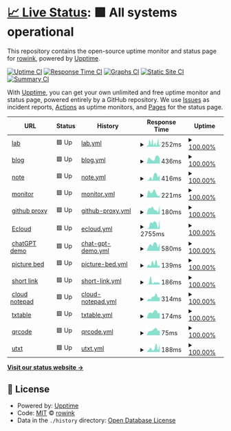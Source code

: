 # [📈 Live Status](https://rowink.github.io/upptime): <!--live status--> **🟩 All systems operational**

This repository contains the open-source uptime monitor and status page for [rowink](exi.ink), powered by [Upptime](https://github.com/upptime/upptime).

[![Uptime CI](https://github.com/rowink/upptime/workflows/Uptime%20CI/badge.svg)](https://github.com/rowink/upptime/actions?query=workflow%3A%22Uptime+CI%22)
[![Response Time CI](https://github.com/rowink/upptime/workflows/Response%20Time%20CI/badge.svg)](https://github.com/rowink/upptime/actions?query=workflow%3A%22Response+Time+CI%22)
[![Graphs CI](https://github.com/rowink/upptime/workflows/Graphs%20CI/badge.svg)](https://github.com/rowink/upptime/actions?query=workflow%3A%22Graphs+CI%22)
[![Static Site CI](https://github.com/rowink/upptime/workflows/Static%20Site%20CI/badge.svg)](https://github.com/rowink/upptime/actions?query=workflow%3A%22Static+Site+CI%22)
[![Summary CI](https://github.com/rowink/upptime/workflows/Summary%20CI/badge.svg)](https://github.com/rowink/upptime/actions?query=workflow%3A%22Summary+CI%22)

With [Upptime](https://upptime.js.org), you can get your own unlimited and free uptime monitor and status page, powered entirely by a GitHub repository. We use [Issues](https://github.com/rowink/upptime/issues) as incident reports, [Actions](https://github.com/rowink/upptime/actions) as uptime monitors, and [Pages](https://rowink.github.io/upptime) for the status page.

<!--start: status pages-->
<!-- This summary is generated by Upptime (https://github.com/upptime/upptime) -->
<!-- Do not edit this manually, your changes will be overwritten -->
<!-- prettier-ignore -->
| URL | Status | History | Response Time | Uptime |
| --- | ------ | ------- | ------------- | ------ |
| <img alt="" src="https://icons.duckduckgo.com/ip3/exi.software.ico" height="13"> [lab](https://exi.software/) | 🟩 Up | [lab.yml](https://github.com/rowink/upptime/commits/HEAD/history/lab.yml) | <details><summary><img alt="Response time graph" src="./graphs/lab/response-time-week.png" height="20"> 252ms</summary><br><a href="https://status.exi.software/history/lab"><img alt="Response time 288" src="https://img.shields.io/endpoint?url=https%3A%2F%2Fraw.githubusercontent.com%2Frowink%2Fupptime%2FHEAD%2Fapi%2Flab%2Fresponse-time.json"></a><br><a href="https://status.exi.software/history/lab"><img alt="24-hour response time 287" src="https://img.shields.io/endpoint?url=https%3A%2F%2Fraw.githubusercontent.com%2Frowink%2Fupptime%2FHEAD%2Fapi%2Flab%2Fresponse-time-day.json"></a><br><a href="https://status.exi.software/history/lab"><img alt="7-day response time 252" src="https://img.shields.io/endpoint?url=https%3A%2F%2Fraw.githubusercontent.com%2Frowink%2Fupptime%2FHEAD%2Fapi%2Flab%2Fresponse-time-week.json"></a><br><a href="https://status.exi.software/history/lab"><img alt="30-day response time 270" src="https://img.shields.io/endpoint?url=https%3A%2F%2Fraw.githubusercontent.com%2Frowink%2Fupptime%2FHEAD%2Fapi%2Flab%2Fresponse-time-month.json"></a><br><a href="https://status.exi.software/history/lab"><img alt="1-year response time 288" src="https://img.shields.io/endpoint?url=https%3A%2F%2Fraw.githubusercontent.com%2Frowink%2Fupptime%2FHEAD%2Fapi%2Flab%2Fresponse-time-year.json"></a></details> | <details><summary><a href="https://status.exi.software/history/lab">100.00%</a></summary><a href="https://status.exi.software/history/lab"><img alt="All-time uptime 99.63%" src="https://img.shields.io/endpoint?url=https%3A%2F%2Fraw.githubusercontent.com%2Frowink%2Fupptime%2FHEAD%2Fapi%2Flab%2Fuptime.json"></a><br><a href="https://status.exi.software/history/lab"><img alt="24-hour uptime 100.00%" src="https://img.shields.io/endpoint?url=https%3A%2F%2Fraw.githubusercontent.com%2Frowink%2Fupptime%2FHEAD%2Fapi%2Flab%2Fuptime-day.json"></a><br><a href="https://status.exi.software/history/lab"><img alt="7-day uptime 100.00%" src="https://img.shields.io/endpoint?url=https%3A%2F%2Fraw.githubusercontent.com%2Frowink%2Fupptime%2FHEAD%2Fapi%2Flab%2Fuptime-week.json"></a><br><a href="https://status.exi.software/history/lab"><img alt="30-day uptime 99.25%" src="https://img.shields.io/endpoint?url=https%3A%2F%2Fraw.githubusercontent.com%2Frowink%2Fupptime%2FHEAD%2Fapi%2Flab%2Fuptime-month.json"></a><br><a href="https://status.exi.software/history/lab"><img alt="1-year uptime 99.63%" src="https://img.shields.io/endpoint?url=https%3A%2F%2Fraw.githubusercontent.com%2Frowink%2Fupptime%2FHEAD%2Fapi%2Flab%2Fuptime-year.json"></a></details>
| <img alt="" src="https://icons.duckduckgo.com/ip3/exi.ink.ico" height="13"> [blog](https://exi.ink/) | 🟩 Up | [blog.yml](https://github.com/rowink/upptime/commits/HEAD/history/blog.yml) | <details><summary><img alt="Response time graph" src="./graphs/blog/response-time-week.png" height="20"> 436ms</summary><br><a href="https://status.exi.software/history/blog"><img alt="Response time 397" src="https://img.shields.io/endpoint?url=https%3A%2F%2Fraw.githubusercontent.com%2Frowink%2Fupptime%2FHEAD%2Fapi%2Fblog%2Fresponse-time.json"></a><br><a href="https://status.exi.software/history/blog"><img alt="24-hour response time 576" src="https://img.shields.io/endpoint?url=https%3A%2F%2Fraw.githubusercontent.com%2Frowink%2Fupptime%2FHEAD%2Fapi%2Fblog%2Fresponse-time-day.json"></a><br><a href="https://status.exi.software/history/blog"><img alt="7-day response time 436" src="https://img.shields.io/endpoint?url=https%3A%2F%2Fraw.githubusercontent.com%2Frowink%2Fupptime%2FHEAD%2Fapi%2Fblog%2Fresponse-time-week.json"></a><br><a href="https://status.exi.software/history/blog"><img alt="30-day response time 557" src="https://img.shields.io/endpoint?url=https%3A%2F%2Fraw.githubusercontent.com%2Frowink%2Fupptime%2FHEAD%2Fapi%2Fblog%2Fresponse-time-month.json"></a><br><a href="https://status.exi.software/history/blog"><img alt="1-year response time 397" src="https://img.shields.io/endpoint?url=https%3A%2F%2Fraw.githubusercontent.com%2Frowink%2Fupptime%2FHEAD%2Fapi%2Fblog%2Fresponse-time-year.json"></a></details> | <details><summary><a href="https://status.exi.software/history/blog">100.00%</a></summary><a href="https://status.exi.software/history/blog"><img alt="All-time uptime 100.00%" src="https://img.shields.io/endpoint?url=https%3A%2F%2Fraw.githubusercontent.com%2Frowink%2Fupptime%2FHEAD%2Fapi%2Fblog%2Fuptime.json"></a><br><a href="https://status.exi.software/history/blog"><img alt="24-hour uptime 100.00%" src="https://img.shields.io/endpoint?url=https%3A%2F%2Fraw.githubusercontent.com%2Frowink%2Fupptime%2FHEAD%2Fapi%2Fblog%2Fuptime-day.json"></a><br><a href="https://status.exi.software/history/blog"><img alt="7-day uptime 100.00%" src="https://img.shields.io/endpoint?url=https%3A%2F%2Fraw.githubusercontent.com%2Frowink%2Fupptime%2FHEAD%2Fapi%2Fblog%2Fuptime-week.json"></a><br><a href="https://status.exi.software/history/blog"><img alt="30-day uptime 100.00%" src="https://img.shields.io/endpoint?url=https%3A%2F%2Fraw.githubusercontent.com%2Frowink%2Fupptime%2FHEAD%2Fapi%2Fblog%2Fuptime-month.json"></a><br><a href="https://status.exi.software/history/blog"><img alt="1-year uptime 100.00%" src="https://img.shields.io/endpoint?url=https%3A%2F%2Fraw.githubusercontent.com%2Frowink%2Fupptime%2FHEAD%2Fapi%2Fblog%2Fuptime-year.json"></a></details>
| <img alt="" src="https://icons.duckduckgo.com/ip3/m.exi.ink.ico" height="13"> [note](https://m.exi.ink/) | 🟩 Up | [note.yml](https://github.com/rowink/upptime/commits/HEAD/history/note.yml) | <details><summary><img alt="Response time graph" src="./graphs/note/response-time-week.png" height="20"> 416ms</summary><br><a href="https://status.exi.software/history/note"><img alt="Response time 440" src="https://img.shields.io/endpoint?url=https%3A%2F%2Fraw.githubusercontent.com%2Frowink%2Fupptime%2FHEAD%2Fapi%2Fnote%2Fresponse-time.json"></a><br><a href="https://status.exi.software/history/note"><img alt="24-hour response time 325" src="https://img.shields.io/endpoint?url=https%3A%2F%2Fraw.githubusercontent.com%2Frowink%2Fupptime%2FHEAD%2Fapi%2Fnote%2Fresponse-time-day.json"></a><br><a href="https://status.exi.software/history/note"><img alt="7-day response time 416" src="https://img.shields.io/endpoint?url=https%3A%2F%2Fraw.githubusercontent.com%2Frowink%2Fupptime%2FHEAD%2Fapi%2Fnote%2Fresponse-time-week.json"></a><br><a href="https://status.exi.software/history/note"><img alt="30-day response time 554" src="https://img.shields.io/endpoint?url=https%3A%2F%2Fraw.githubusercontent.com%2Frowink%2Fupptime%2FHEAD%2Fapi%2Fnote%2Fresponse-time-month.json"></a><br><a href="https://status.exi.software/history/note"><img alt="1-year response time 440" src="https://img.shields.io/endpoint?url=https%3A%2F%2Fraw.githubusercontent.com%2Frowink%2Fupptime%2FHEAD%2Fapi%2Fnote%2Fresponse-time-year.json"></a></details> | <details><summary><a href="https://status.exi.software/history/note">100.00%</a></summary><a href="https://status.exi.software/history/note"><img alt="All-time uptime 100.00%" src="https://img.shields.io/endpoint?url=https%3A%2F%2Fraw.githubusercontent.com%2Frowink%2Fupptime%2FHEAD%2Fapi%2Fnote%2Fuptime.json"></a><br><a href="https://status.exi.software/history/note"><img alt="24-hour uptime 100.00%" src="https://img.shields.io/endpoint?url=https%3A%2F%2Fraw.githubusercontent.com%2Frowink%2Fupptime%2FHEAD%2Fapi%2Fnote%2Fuptime-day.json"></a><br><a href="https://status.exi.software/history/note"><img alt="7-day uptime 100.00%" src="https://img.shields.io/endpoint?url=https%3A%2F%2Fraw.githubusercontent.com%2Frowink%2Fupptime%2FHEAD%2Fapi%2Fnote%2Fuptime-week.json"></a><br><a href="https://status.exi.software/history/note"><img alt="30-day uptime 100.00%" src="https://img.shields.io/endpoint?url=https%3A%2F%2Fraw.githubusercontent.com%2Frowink%2Fupptime%2FHEAD%2Fapi%2Fnote%2Fuptime-month.json"></a><br><a href="https://status.exi.software/history/note"><img alt="1-year uptime 100.00%" src="https://img.shields.io/endpoint?url=https%3A%2F%2Fraw.githubusercontent.com%2Frowink%2Fupptime%2FHEAD%2Fapi%2Fnote%2Fuptime-year.json"></a></details>
| <img alt="" src="https://icons.duckduckgo.com/ip3/status.exi.software.ico" height="13"> [monitor](https://status.exi.software/) | 🟩 Up | [monitor.yml](https://github.com/rowink/upptime/commits/HEAD/history/monitor.yml) | <details><summary><img alt="Response time graph" src="./graphs/monitor/response-time-week.png" height="20"> 221ms</summary><br><a href="https://status.exi.software/history/monitor"><img alt="Response time 220" src="https://img.shields.io/endpoint?url=https%3A%2F%2Fraw.githubusercontent.com%2Frowink%2Fupptime%2FHEAD%2Fapi%2Fmonitor%2Fresponse-time.json"></a><br><a href="https://status.exi.software/history/monitor"><img alt="24-hour response time 537" src="https://img.shields.io/endpoint?url=https%3A%2F%2Fraw.githubusercontent.com%2Frowink%2Fupptime%2FHEAD%2Fapi%2Fmonitor%2Fresponse-time-day.json"></a><br><a href="https://status.exi.software/history/monitor"><img alt="7-day response time 221" src="https://img.shields.io/endpoint?url=https%3A%2F%2Fraw.githubusercontent.com%2Frowink%2Fupptime%2FHEAD%2Fapi%2Fmonitor%2Fresponse-time-week.json"></a><br><a href="https://status.exi.software/history/monitor"><img alt="30-day response time 211" src="https://img.shields.io/endpoint?url=https%3A%2F%2Fraw.githubusercontent.com%2Frowink%2Fupptime%2FHEAD%2Fapi%2Fmonitor%2Fresponse-time-month.json"></a><br><a href="https://status.exi.software/history/monitor"><img alt="1-year response time 220" src="https://img.shields.io/endpoint?url=https%3A%2F%2Fraw.githubusercontent.com%2Frowink%2Fupptime%2FHEAD%2Fapi%2Fmonitor%2Fresponse-time-year.json"></a></details> | <details><summary><a href="https://status.exi.software/history/monitor">100.00%</a></summary><a href="https://status.exi.software/history/monitor"><img alt="All-time uptime 99.78%" src="https://img.shields.io/endpoint?url=https%3A%2F%2Fraw.githubusercontent.com%2Frowink%2Fupptime%2FHEAD%2Fapi%2Fmonitor%2Fuptime.json"></a><br><a href="https://status.exi.software/history/monitor"><img alt="24-hour uptime 100.00%" src="https://img.shields.io/endpoint?url=https%3A%2F%2Fraw.githubusercontent.com%2Frowink%2Fupptime%2FHEAD%2Fapi%2Fmonitor%2Fuptime-day.json"></a><br><a href="https://status.exi.software/history/monitor"><img alt="7-day uptime 100.00%" src="https://img.shields.io/endpoint?url=https%3A%2F%2Fraw.githubusercontent.com%2Frowink%2Fupptime%2FHEAD%2Fapi%2Fmonitor%2Fuptime-week.json"></a><br><a href="https://status.exi.software/history/monitor"><img alt="30-day uptime 100.00%" src="https://img.shields.io/endpoint?url=https%3A%2F%2Fraw.githubusercontent.com%2Frowink%2Fupptime%2FHEAD%2Fapi%2Fmonitor%2Fuptime-month.json"></a><br><a href="https://status.exi.software/history/monitor"><img alt="1-year uptime 99.78%" src="https://img.shields.io/endpoint?url=https%3A%2F%2Fraw.githubusercontent.com%2Frowink%2Fupptime%2FHEAD%2Fapi%2Fmonitor%2Fuptime-year.json"></a></details>
| <img alt="" src="https://icons.duckduckgo.com/ip3/git.exi.software.ico" height="13"> [github proxy](https://git.exi.software/) | 🟩 Up | [github-proxy.yml](https://github.com/rowink/upptime/commits/HEAD/history/github-proxy.yml) | <details><summary><img alt="Response time graph" src="./graphs/github-proxy/response-time-week.png" height="20"> 180ms</summary><br><a href="https://status.exi.software/history/github-proxy"><img alt="Response time 194" src="https://img.shields.io/endpoint?url=https%3A%2F%2Fraw.githubusercontent.com%2Frowink%2Fupptime%2FHEAD%2Fapi%2Fgithub-proxy%2Fresponse-time.json"></a><br><a href="https://status.exi.software/history/github-proxy"><img alt="24-hour response time 135" src="https://img.shields.io/endpoint?url=https%3A%2F%2Fraw.githubusercontent.com%2Frowink%2Fupptime%2FHEAD%2Fapi%2Fgithub-proxy%2Fresponse-time-day.json"></a><br><a href="https://status.exi.software/history/github-proxy"><img alt="7-day response time 180" src="https://img.shields.io/endpoint?url=https%3A%2F%2Fraw.githubusercontent.com%2Frowink%2Fupptime%2FHEAD%2Fapi%2Fgithub-proxy%2Fresponse-time-week.json"></a><br><a href="https://status.exi.software/history/github-proxy"><img alt="30-day response time 217" src="https://img.shields.io/endpoint?url=https%3A%2F%2Fraw.githubusercontent.com%2Frowink%2Fupptime%2FHEAD%2Fapi%2Fgithub-proxy%2Fresponse-time-month.json"></a><br><a href="https://status.exi.software/history/github-proxy"><img alt="1-year response time 194" src="https://img.shields.io/endpoint?url=https%3A%2F%2Fraw.githubusercontent.com%2Frowink%2Fupptime%2FHEAD%2Fapi%2Fgithub-proxy%2Fresponse-time-year.json"></a></details> | <details><summary><a href="https://status.exi.software/history/github-proxy">100.00%</a></summary><a href="https://status.exi.software/history/github-proxy"><img alt="All-time uptime 99.78%" src="https://img.shields.io/endpoint?url=https%3A%2F%2Fraw.githubusercontent.com%2Frowink%2Fupptime%2FHEAD%2Fapi%2Fgithub-proxy%2Fuptime.json"></a><br><a href="https://status.exi.software/history/github-proxy"><img alt="24-hour uptime 100.00%" src="https://img.shields.io/endpoint?url=https%3A%2F%2Fraw.githubusercontent.com%2Frowink%2Fupptime%2FHEAD%2Fapi%2Fgithub-proxy%2Fuptime-day.json"></a><br><a href="https://status.exi.software/history/github-proxy"><img alt="7-day uptime 100.00%" src="https://img.shields.io/endpoint?url=https%3A%2F%2Fraw.githubusercontent.com%2Frowink%2Fupptime%2FHEAD%2Fapi%2Fgithub-proxy%2Fuptime-week.json"></a><br><a href="https://status.exi.software/history/github-proxy"><img alt="30-day uptime 100.00%" src="https://img.shields.io/endpoint?url=https%3A%2F%2Fraw.githubusercontent.com%2Frowink%2Fupptime%2FHEAD%2Fapi%2Fgithub-proxy%2Fuptime-month.json"></a><br><a href="https://status.exi.software/history/github-proxy"><img alt="1-year uptime 99.78%" src="https://img.shields.io/endpoint?url=https%3A%2F%2Fraw.githubusercontent.com%2Frowink%2Fupptime%2FHEAD%2Fapi%2Fgithub-proxy%2Fuptime-year.json"></a></details>
| <img alt="" src="https://icons.duckduckgo.com/ip3/drive.exi.software.ico" height="13"> [Ecloud](https://drive.exi.software/) | 🟩 Up | [ecloud.yml](https://github.com/rowink/upptime/commits/HEAD/history/ecloud.yml) | <details><summary><img alt="Response time graph" src="./graphs/ecloud/response-time-week.png" height="20"> 2755ms</summary><br><a href="https://status.exi.software/history/ecloud"><img alt="Response time 2036" src="https://img.shields.io/endpoint?url=https%3A%2F%2Fraw.githubusercontent.com%2Frowink%2Fupptime%2FHEAD%2Fapi%2Fecloud%2Fresponse-time.json"></a><br><a href="https://status.exi.software/history/ecloud"><img alt="24-hour response time 2797" src="https://img.shields.io/endpoint?url=https%3A%2F%2Fraw.githubusercontent.com%2Frowink%2Fupptime%2FHEAD%2Fapi%2Fecloud%2Fresponse-time-day.json"></a><br><a href="https://status.exi.software/history/ecloud"><img alt="7-day response time 2755" src="https://img.shields.io/endpoint?url=https%3A%2F%2Fraw.githubusercontent.com%2Frowink%2Fupptime%2FHEAD%2Fapi%2Fecloud%2Fresponse-time-week.json"></a><br><a href="https://status.exi.software/history/ecloud"><img alt="30-day response time 2374" src="https://img.shields.io/endpoint?url=https%3A%2F%2Fraw.githubusercontent.com%2Frowink%2Fupptime%2FHEAD%2Fapi%2Fecloud%2Fresponse-time-month.json"></a><br><a href="https://status.exi.software/history/ecloud"><img alt="1-year response time 2036" src="https://img.shields.io/endpoint?url=https%3A%2F%2Fraw.githubusercontent.com%2Frowink%2Fupptime%2FHEAD%2Fapi%2Fecloud%2Fresponse-time-year.json"></a></details> | <details><summary><a href="https://status.exi.software/history/ecloud">100.00%</a></summary><a href="https://status.exi.software/history/ecloud"><img alt="All-time uptime 99.74%" src="https://img.shields.io/endpoint?url=https%3A%2F%2Fraw.githubusercontent.com%2Frowink%2Fupptime%2FHEAD%2Fapi%2Fecloud%2Fuptime.json"></a><br><a href="https://status.exi.software/history/ecloud"><img alt="24-hour uptime 100.00%" src="https://img.shields.io/endpoint?url=https%3A%2F%2Fraw.githubusercontent.com%2Frowink%2Fupptime%2FHEAD%2Fapi%2Fecloud%2Fuptime-day.json"></a><br><a href="https://status.exi.software/history/ecloud"><img alt="7-day uptime 100.00%" src="https://img.shields.io/endpoint?url=https%3A%2F%2Fraw.githubusercontent.com%2Frowink%2Fupptime%2FHEAD%2Fapi%2Fecloud%2Fuptime-week.json"></a><br><a href="https://status.exi.software/history/ecloud"><img alt="30-day uptime 100.00%" src="https://img.shields.io/endpoint?url=https%3A%2F%2Fraw.githubusercontent.com%2Frowink%2Fupptime%2FHEAD%2Fapi%2Fecloud%2Fuptime-month.json"></a><br><a href="https://status.exi.software/history/ecloud"><img alt="1-year uptime 99.74%" src="https://img.shields.io/endpoint?url=https%3A%2F%2Fraw.githubusercontent.com%2Frowink%2Fupptime%2FHEAD%2Fapi%2Fecloud%2Fuptime-year.json"></a></details>
| <img alt="" src="https://icons.duckduckgo.com/ip3/chat.exi.software.ico" height="13"> [chatGPT demo](https://chat.exi.software/) | 🟩 Up | [chat-gpt-demo.yml](https://github.com/rowink/upptime/commits/HEAD/history/chat-gpt-demo.yml) | <details><summary><img alt="Response time graph" src="./graphs/chat-gpt-demo/response-time-week.png" height="20"> 580ms</summary><br><a href="https://status.exi.software/history/chat-gpt-demo"><img alt="Response time 513" src="https://img.shields.io/endpoint?url=https%3A%2F%2Fraw.githubusercontent.com%2Frowink%2Fupptime%2FHEAD%2Fapi%2Fchat-gpt-demo%2Fresponse-time.json"></a><br><a href="https://status.exi.software/history/chat-gpt-demo"><img alt="24-hour response time 498" src="https://img.shields.io/endpoint?url=https%3A%2F%2Fraw.githubusercontent.com%2Frowink%2Fupptime%2FHEAD%2Fapi%2Fchat-gpt-demo%2Fresponse-time-day.json"></a><br><a href="https://status.exi.software/history/chat-gpt-demo"><img alt="7-day response time 580" src="https://img.shields.io/endpoint?url=https%3A%2F%2Fraw.githubusercontent.com%2Frowink%2Fupptime%2FHEAD%2Fapi%2Fchat-gpt-demo%2Fresponse-time-week.json"></a><br><a href="https://status.exi.software/history/chat-gpt-demo"><img alt="30-day response time 491" src="https://img.shields.io/endpoint?url=https%3A%2F%2Fraw.githubusercontent.com%2Frowink%2Fupptime%2FHEAD%2Fapi%2Fchat-gpt-demo%2Fresponse-time-month.json"></a><br><a href="https://status.exi.software/history/chat-gpt-demo"><img alt="1-year response time 513" src="https://img.shields.io/endpoint?url=https%3A%2F%2Fraw.githubusercontent.com%2Frowink%2Fupptime%2FHEAD%2Fapi%2Fchat-gpt-demo%2Fresponse-time-year.json"></a></details> | <details><summary><a href="https://status.exi.software/history/chat-gpt-demo">100.00%</a></summary><a href="https://status.exi.software/history/chat-gpt-demo"><img alt="All-time uptime 100.00%" src="https://img.shields.io/endpoint?url=https%3A%2F%2Fraw.githubusercontent.com%2Frowink%2Fupptime%2FHEAD%2Fapi%2Fchat-gpt-demo%2Fuptime.json"></a><br><a href="https://status.exi.software/history/chat-gpt-demo"><img alt="24-hour uptime 100.00%" src="https://img.shields.io/endpoint?url=https%3A%2F%2Fraw.githubusercontent.com%2Frowink%2Fupptime%2FHEAD%2Fapi%2Fchat-gpt-demo%2Fuptime-day.json"></a><br><a href="https://status.exi.software/history/chat-gpt-demo"><img alt="7-day uptime 100.00%" src="https://img.shields.io/endpoint?url=https%3A%2F%2Fraw.githubusercontent.com%2Frowink%2Fupptime%2FHEAD%2Fapi%2Fchat-gpt-demo%2Fuptime-week.json"></a><br><a href="https://status.exi.software/history/chat-gpt-demo"><img alt="30-day uptime 100.00%" src="https://img.shields.io/endpoint?url=https%3A%2F%2Fraw.githubusercontent.com%2Frowink%2Fupptime%2FHEAD%2Fapi%2Fchat-gpt-demo%2Fuptime-month.json"></a><br><a href="https://status.exi.software/history/chat-gpt-demo"><img alt="1-year uptime 100.00%" src="https://img.shields.io/endpoint?url=https%3A%2F%2Fraw.githubusercontent.com%2Frowink%2Fupptime%2FHEAD%2Fapi%2Fchat-gpt-demo%2Fuptime-year.json"></a></details>
| <img alt="" src="https://icons.duckduckgo.com/ip3/pic.exi.software.ico" height="13"> [picture bed](https://pic.exi.software/) | 🟩 Up | [picture-bed.yml](https://github.com/rowink/upptime/commits/HEAD/history/picture-bed.yml) | <details><summary><img alt="Response time graph" src="./graphs/picture-bed/response-time-week.png" height="20"> 139ms</summary><br><a href="https://status.exi.software/history/picture-bed"><img alt="Response time 168" src="https://img.shields.io/endpoint?url=https%3A%2F%2Fraw.githubusercontent.com%2Frowink%2Fupptime%2FHEAD%2Fapi%2Fpicture-bed%2Fresponse-time.json"></a><br><a href="https://status.exi.software/history/picture-bed"><img alt="24-hour response time 82" src="https://img.shields.io/endpoint?url=https%3A%2F%2Fraw.githubusercontent.com%2Frowink%2Fupptime%2FHEAD%2Fapi%2Fpicture-bed%2Fresponse-time-day.json"></a><br><a href="https://status.exi.software/history/picture-bed"><img alt="7-day response time 139" src="https://img.shields.io/endpoint?url=https%3A%2F%2Fraw.githubusercontent.com%2Frowink%2Fupptime%2FHEAD%2Fapi%2Fpicture-bed%2Fresponse-time-week.json"></a><br><a href="https://status.exi.software/history/picture-bed"><img alt="30-day response time 173" src="https://img.shields.io/endpoint?url=https%3A%2F%2Fraw.githubusercontent.com%2Frowink%2Fupptime%2FHEAD%2Fapi%2Fpicture-bed%2Fresponse-time-month.json"></a><br><a href="https://status.exi.software/history/picture-bed"><img alt="1-year response time 168" src="https://img.shields.io/endpoint?url=https%3A%2F%2Fraw.githubusercontent.com%2Frowink%2Fupptime%2FHEAD%2Fapi%2Fpicture-bed%2Fresponse-time-year.json"></a></details> | <details><summary><a href="https://status.exi.software/history/picture-bed">100.00%</a></summary><a href="https://status.exi.software/history/picture-bed"><img alt="All-time uptime 99.78%" src="https://img.shields.io/endpoint?url=https%3A%2F%2Fraw.githubusercontent.com%2Frowink%2Fupptime%2FHEAD%2Fapi%2Fpicture-bed%2Fuptime.json"></a><br><a href="https://status.exi.software/history/picture-bed"><img alt="24-hour uptime 100.00%" src="https://img.shields.io/endpoint?url=https%3A%2F%2Fraw.githubusercontent.com%2Frowink%2Fupptime%2FHEAD%2Fapi%2Fpicture-bed%2Fuptime-day.json"></a><br><a href="https://status.exi.software/history/picture-bed"><img alt="7-day uptime 100.00%" src="https://img.shields.io/endpoint?url=https%3A%2F%2Fraw.githubusercontent.com%2Frowink%2Fupptime%2FHEAD%2Fapi%2Fpicture-bed%2Fuptime-week.json"></a><br><a href="https://status.exi.software/history/picture-bed"><img alt="30-day uptime 100.00%" src="https://img.shields.io/endpoint?url=https%3A%2F%2Fraw.githubusercontent.com%2Frowink%2Fupptime%2FHEAD%2Fapi%2Fpicture-bed%2Fuptime-month.json"></a><br><a href="https://status.exi.software/history/picture-bed"><img alt="1-year uptime 99.78%" src="https://img.shields.io/endpoint?url=https%3A%2F%2Fraw.githubusercontent.com%2Frowink%2Fupptime%2FHEAD%2Fapi%2Fpicture-bed%2Fuptime-year.json"></a></details>
| <img alt="" src="https://icons.duckduckgo.com/ip3/short.exi.software.ico" height="13"> [short link](https://short.exi.software/) | 🟩 Up | [short-link.yml](https://github.com/rowink/upptime/commits/HEAD/history/short-link.yml) | <details><summary><img alt="Response time graph" src="./graphs/short-link/response-time-week.png" height="20"> 186ms</summary><br><a href="https://status.exi.software/history/short-link"><img alt="Response time 153" src="https://img.shields.io/endpoint?url=https%3A%2F%2Fraw.githubusercontent.com%2Frowink%2Fupptime%2FHEAD%2Fapi%2Fshort-link%2Fresponse-time.json"></a><br><a href="https://status.exi.software/history/short-link"><img alt="24-hour response time 219" src="https://img.shields.io/endpoint?url=https%3A%2F%2Fraw.githubusercontent.com%2Frowink%2Fupptime%2FHEAD%2Fapi%2Fshort-link%2Fresponse-time-day.json"></a><br><a href="https://status.exi.software/history/short-link"><img alt="7-day response time 186" src="https://img.shields.io/endpoint?url=https%3A%2F%2Fraw.githubusercontent.com%2Frowink%2Fupptime%2FHEAD%2Fapi%2Fshort-link%2Fresponse-time-week.json"></a><br><a href="https://status.exi.software/history/short-link"><img alt="30-day response time 130" src="https://img.shields.io/endpoint?url=https%3A%2F%2Fraw.githubusercontent.com%2Frowink%2Fupptime%2FHEAD%2Fapi%2Fshort-link%2Fresponse-time-month.json"></a><br><a href="https://status.exi.software/history/short-link"><img alt="1-year response time 153" src="https://img.shields.io/endpoint?url=https%3A%2F%2Fraw.githubusercontent.com%2Frowink%2Fupptime%2FHEAD%2Fapi%2Fshort-link%2Fresponse-time-year.json"></a></details> | <details><summary><a href="https://status.exi.software/history/short-link">100.00%</a></summary><a href="https://status.exi.software/history/short-link"><img alt="All-time uptime 99.78%" src="https://img.shields.io/endpoint?url=https%3A%2F%2Fraw.githubusercontent.com%2Frowink%2Fupptime%2FHEAD%2Fapi%2Fshort-link%2Fuptime.json"></a><br><a href="https://status.exi.software/history/short-link"><img alt="24-hour uptime 100.00%" src="https://img.shields.io/endpoint?url=https%3A%2F%2Fraw.githubusercontent.com%2Frowink%2Fupptime%2FHEAD%2Fapi%2Fshort-link%2Fuptime-day.json"></a><br><a href="https://status.exi.software/history/short-link"><img alt="7-day uptime 100.00%" src="https://img.shields.io/endpoint?url=https%3A%2F%2Fraw.githubusercontent.com%2Frowink%2Fupptime%2FHEAD%2Fapi%2Fshort-link%2Fuptime-week.json"></a><br><a href="https://status.exi.software/history/short-link"><img alt="30-day uptime 100.00%" src="https://img.shields.io/endpoint?url=https%3A%2F%2Fraw.githubusercontent.com%2Frowink%2Fupptime%2FHEAD%2Fapi%2Fshort-link%2Fuptime-month.json"></a><br><a href="https://status.exi.software/history/short-link"><img alt="1-year uptime 99.78%" src="https://img.shields.io/endpoint?url=https%3A%2F%2Fraw.githubusercontent.com%2Frowink%2Fupptime%2FHEAD%2Fapi%2Fshort-link%2Fuptime-year.json"></a></details>
| <img alt="" src="https://icons.duckduckgo.com/ip3/note.exi.software.ico" height="13"> [cloud notepad](https://note.exi.software) | 🟩 Up | [cloud-notepad.yml](https://github.com/rowink/upptime/commits/HEAD/history/cloud-notepad.yml) | <details><summary><img alt="Response time graph" src="./graphs/cloud-notepad/response-time-week.png" height="20"> 314ms</summary><br><a href="https://status.exi.software/history/cloud-notepad"><img alt="Response time 274" src="https://img.shields.io/endpoint?url=https%3A%2F%2Fraw.githubusercontent.com%2Frowink%2Fupptime%2FHEAD%2Fapi%2Fcloud-notepad%2Fresponse-time.json"></a><br><a href="https://status.exi.software/history/cloud-notepad"><img alt="24-hour response time 370" src="https://img.shields.io/endpoint?url=https%3A%2F%2Fraw.githubusercontent.com%2Frowink%2Fupptime%2FHEAD%2Fapi%2Fcloud-notepad%2Fresponse-time-day.json"></a><br><a href="https://status.exi.software/history/cloud-notepad"><img alt="7-day response time 314" src="https://img.shields.io/endpoint?url=https%3A%2F%2Fraw.githubusercontent.com%2Frowink%2Fupptime%2FHEAD%2Fapi%2Fcloud-notepad%2Fresponse-time-week.json"></a><br><a href="https://status.exi.software/history/cloud-notepad"><img alt="30-day response time 286" src="https://img.shields.io/endpoint?url=https%3A%2F%2Fraw.githubusercontent.com%2Frowink%2Fupptime%2FHEAD%2Fapi%2Fcloud-notepad%2Fresponse-time-month.json"></a><br><a href="https://status.exi.software/history/cloud-notepad"><img alt="1-year response time 274" src="https://img.shields.io/endpoint?url=https%3A%2F%2Fraw.githubusercontent.com%2Frowink%2Fupptime%2FHEAD%2Fapi%2Fcloud-notepad%2Fresponse-time-year.json"></a></details> | <details><summary><a href="https://status.exi.software/history/cloud-notepad">100.00%</a></summary><a href="https://status.exi.software/history/cloud-notepad"><img alt="All-time uptime 99.77%" src="https://img.shields.io/endpoint?url=https%3A%2F%2Fraw.githubusercontent.com%2Frowink%2Fupptime%2FHEAD%2Fapi%2Fcloud-notepad%2Fuptime.json"></a><br><a href="https://status.exi.software/history/cloud-notepad"><img alt="24-hour uptime 100.00%" src="https://img.shields.io/endpoint?url=https%3A%2F%2Fraw.githubusercontent.com%2Frowink%2Fupptime%2FHEAD%2Fapi%2Fcloud-notepad%2Fuptime-day.json"></a><br><a href="https://status.exi.software/history/cloud-notepad"><img alt="7-day uptime 100.00%" src="https://img.shields.io/endpoint?url=https%3A%2F%2Fraw.githubusercontent.com%2Frowink%2Fupptime%2FHEAD%2Fapi%2Fcloud-notepad%2Fuptime-week.json"></a><br><a href="https://status.exi.software/history/cloud-notepad"><img alt="30-day uptime 100.00%" src="https://img.shields.io/endpoint?url=https%3A%2F%2Fraw.githubusercontent.com%2Frowink%2Fupptime%2FHEAD%2Fapi%2Fcloud-notepad%2Fuptime-month.json"></a><br><a href="https://status.exi.software/history/cloud-notepad"><img alt="1-year uptime 99.77%" src="https://img.shields.io/endpoint?url=https%3A%2F%2Fraw.githubusercontent.com%2Frowink%2Fupptime%2FHEAD%2Fapi%2Fcloud-notepad%2Fuptime-year.json"></a></details>
| <img alt="" src="https://icons.duckduckgo.com/ip3/table.exi.software.ico" height="13"> [txtable](https://table.exi.software/) | 🟩 Up | [txtable.yml](https://github.com/rowink/upptime/commits/HEAD/history/txtable.yml) | <details><summary><img alt="Response time graph" src="./graphs/txtable/response-time-week.png" height="20"> 174ms</summary><br><a href="https://status.exi.software/history/txtable"><img alt="Response time 169" src="https://img.shields.io/endpoint?url=https%3A%2F%2Fraw.githubusercontent.com%2Frowink%2Fupptime%2FHEAD%2Fapi%2Ftxtable%2Fresponse-time.json"></a><br><a href="https://status.exi.software/history/txtable"><img alt="24-hour response time 521" src="https://img.shields.io/endpoint?url=https%3A%2F%2Fraw.githubusercontent.com%2Frowink%2Fupptime%2FHEAD%2Fapi%2Ftxtable%2Fresponse-time-day.json"></a><br><a href="https://status.exi.software/history/txtable"><img alt="7-day response time 174" src="https://img.shields.io/endpoint?url=https%3A%2F%2Fraw.githubusercontent.com%2Frowink%2Fupptime%2FHEAD%2Fapi%2Ftxtable%2Fresponse-time-week.json"></a><br><a href="https://status.exi.software/history/txtable"><img alt="30-day response time 184" src="https://img.shields.io/endpoint?url=https%3A%2F%2Fraw.githubusercontent.com%2Frowink%2Fupptime%2FHEAD%2Fapi%2Ftxtable%2Fresponse-time-month.json"></a><br><a href="https://status.exi.software/history/txtable"><img alt="1-year response time 169" src="https://img.shields.io/endpoint?url=https%3A%2F%2Fraw.githubusercontent.com%2Frowink%2Fupptime%2FHEAD%2Fapi%2Ftxtable%2Fresponse-time-year.json"></a></details> | <details><summary><a href="https://status.exi.software/history/txtable">100.00%</a></summary><a href="https://status.exi.software/history/txtable"><img alt="All-time uptime 99.78%" src="https://img.shields.io/endpoint?url=https%3A%2F%2Fraw.githubusercontent.com%2Frowink%2Fupptime%2FHEAD%2Fapi%2Ftxtable%2Fuptime.json"></a><br><a href="https://status.exi.software/history/txtable"><img alt="24-hour uptime 100.00%" src="https://img.shields.io/endpoint?url=https%3A%2F%2Fraw.githubusercontent.com%2Frowink%2Fupptime%2FHEAD%2Fapi%2Ftxtable%2Fuptime-day.json"></a><br><a href="https://status.exi.software/history/txtable"><img alt="7-day uptime 100.00%" src="https://img.shields.io/endpoint?url=https%3A%2F%2Fraw.githubusercontent.com%2Frowink%2Fupptime%2FHEAD%2Fapi%2Ftxtable%2Fuptime-week.json"></a><br><a href="https://status.exi.software/history/txtable"><img alt="30-day uptime 100.00%" src="https://img.shields.io/endpoint?url=https%3A%2F%2Fraw.githubusercontent.com%2Frowink%2Fupptime%2FHEAD%2Fapi%2Ftxtable%2Fuptime-month.json"></a><br><a href="https://status.exi.software/history/txtable"><img alt="1-year uptime 99.78%" src="https://img.shields.io/endpoint?url=https%3A%2F%2Fraw.githubusercontent.com%2Frowink%2Fupptime%2FHEAD%2Fapi%2Ftxtable%2Fuptime-year.json"></a></details>
| <img alt="" src="https://icons.duckduckgo.com/ip3/qrcode.exi.software.ico" height="13"> [qrcode](https://qrcode.exi.software/) | 🟩 Up | [qrcode.yml](https://github.com/rowink/upptime/commits/HEAD/history/qrcode.yml) | <details><summary><img alt="Response time graph" src="./graphs/qrcode/response-time-week.png" height="20"> 75ms</summary><br><a href="https://status.exi.software/history/qrcode"><img alt="Response time 130" src="https://img.shields.io/endpoint?url=https%3A%2F%2Fraw.githubusercontent.com%2Frowink%2Fupptime%2FHEAD%2Fapi%2Fqrcode%2Fresponse-time.json"></a><br><a href="https://status.exi.software/history/qrcode"><img alt="24-hour response time 86" src="https://img.shields.io/endpoint?url=https%3A%2F%2Fraw.githubusercontent.com%2Frowink%2Fupptime%2FHEAD%2Fapi%2Fqrcode%2Fresponse-time-day.json"></a><br><a href="https://status.exi.software/history/qrcode"><img alt="7-day response time 75" src="https://img.shields.io/endpoint?url=https%3A%2F%2Fraw.githubusercontent.com%2Frowink%2Fupptime%2FHEAD%2Fapi%2Fqrcode%2Fresponse-time-week.json"></a><br><a href="https://status.exi.software/history/qrcode"><img alt="30-day response time 117" src="https://img.shields.io/endpoint?url=https%3A%2F%2Fraw.githubusercontent.com%2Frowink%2Fupptime%2FHEAD%2Fapi%2Fqrcode%2Fresponse-time-month.json"></a><br><a href="https://status.exi.software/history/qrcode"><img alt="1-year response time 130" src="https://img.shields.io/endpoint?url=https%3A%2F%2Fraw.githubusercontent.com%2Frowink%2Fupptime%2FHEAD%2Fapi%2Fqrcode%2Fresponse-time-year.json"></a></details> | <details><summary><a href="https://status.exi.software/history/qrcode">100.00%</a></summary><a href="https://status.exi.software/history/qrcode"><img alt="All-time uptime 99.78%" src="https://img.shields.io/endpoint?url=https%3A%2F%2Fraw.githubusercontent.com%2Frowink%2Fupptime%2FHEAD%2Fapi%2Fqrcode%2Fuptime.json"></a><br><a href="https://status.exi.software/history/qrcode"><img alt="24-hour uptime 100.00%" src="https://img.shields.io/endpoint?url=https%3A%2F%2Fraw.githubusercontent.com%2Frowink%2Fupptime%2FHEAD%2Fapi%2Fqrcode%2Fuptime-day.json"></a><br><a href="https://status.exi.software/history/qrcode"><img alt="7-day uptime 100.00%" src="https://img.shields.io/endpoint?url=https%3A%2F%2Fraw.githubusercontent.com%2Frowink%2Fupptime%2FHEAD%2Fapi%2Fqrcode%2Fuptime-week.json"></a><br><a href="https://status.exi.software/history/qrcode"><img alt="30-day uptime 100.00%" src="https://img.shields.io/endpoint?url=https%3A%2F%2Fraw.githubusercontent.com%2Frowink%2Fupptime%2FHEAD%2Fapi%2Fqrcode%2Fuptime-month.json"></a><br><a href="https://status.exi.software/history/qrcode"><img alt="1-year uptime 99.78%" src="https://img.shields.io/endpoint?url=https%3A%2F%2Fraw.githubusercontent.com%2Frowink%2Fupptime%2FHEAD%2Fapi%2Fqrcode%2Fuptime-year.json"></a></details>
| <img alt="" src="https://icons.duckduckgo.com/ip3/txt.exi.software.ico" height="13"> [utxt](https://txt.exi.software/) | 🟩 Up | [utxt.yml](https://github.com/rowink/upptime/commits/HEAD/history/utxt.yml) | <details><summary><img alt="Response time graph" src="./graphs/utxt/response-time-week.png" height="20"> 188ms</summary><br><a href="https://status.exi.software/history/utxt"><img alt="Response time 147" src="https://img.shields.io/endpoint?url=https%3A%2F%2Fraw.githubusercontent.com%2Frowink%2Fupptime%2FHEAD%2Fapi%2Futxt%2Fresponse-time.json"></a><br><a href="https://status.exi.software/history/utxt"><img alt="24-hour response time 129" src="https://img.shields.io/endpoint?url=https%3A%2F%2Fraw.githubusercontent.com%2Frowink%2Fupptime%2FHEAD%2Fapi%2Futxt%2Fresponse-time-day.json"></a><br><a href="https://status.exi.software/history/utxt"><img alt="7-day response time 188" src="https://img.shields.io/endpoint?url=https%3A%2F%2Fraw.githubusercontent.com%2Frowink%2Fupptime%2FHEAD%2Fapi%2Futxt%2Fresponse-time-week.json"></a><br><a href="https://status.exi.software/history/utxt"><img alt="30-day response time 153" src="https://img.shields.io/endpoint?url=https%3A%2F%2Fraw.githubusercontent.com%2Frowink%2Fupptime%2FHEAD%2Fapi%2Futxt%2Fresponse-time-month.json"></a><br><a href="https://status.exi.software/history/utxt"><img alt="1-year response time 147" src="https://img.shields.io/endpoint?url=https%3A%2F%2Fraw.githubusercontent.com%2Frowink%2Fupptime%2FHEAD%2Fapi%2Futxt%2Fresponse-time-year.json"></a></details> | <details><summary><a href="https://status.exi.software/history/utxt">100.00%</a></summary><a href="https://status.exi.software/history/utxt"><img alt="All-time uptime 99.79%" src="https://img.shields.io/endpoint?url=https%3A%2F%2Fraw.githubusercontent.com%2Frowink%2Fupptime%2FHEAD%2Fapi%2Futxt%2Fuptime.json"></a><br><a href="https://status.exi.software/history/utxt"><img alt="24-hour uptime 100.00%" src="https://img.shields.io/endpoint?url=https%3A%2F%2Fraw.githubusercontent.com%2Frowink%2Fupptime%2FHEAD%2Fapi%2Futxt%2Fuptime-day.json"></a><br><a href="https://status.exi.software/history/utxt"><img alt="7-day uptime 100.00%" src="https://img.shields.io/endpoint?url=https%3A%2F%2Fraw.githubusercontent.com%2Frowink%2Fupptime%2FHEAD%2Fapi%2Futxt%2Fuptime-week.json"></a><br><a href="https://status.exi.software/history/utxt"><img alt="30-day uptime 100.00%" src="https://img.shields.io/endpoint?url=https%3A%2F%2Fraw.githubusercontent.com%2Frowink%2Fupptime%2FHEAD%2Fapi%2Futxt%2Fuptime-month.json"></a><br><a href="https://status.exi.software/history/utxt"><img alt="1-year uptime 99.79%" src="https://img.shields.io/endpoint?url=https%3A%2F%2Fraw.githubusercontent.com%2Frowink%2Fupptime%2FHEAD%2Fapi%2Futxt%2Fuptime-year.json"></a></details>

<!--end: status pages-->

[**Visit our status website →**](https://rowink.github.io/upptime)

## 📄 License

- Powered by: [Upptime](https://github.com/upptime/upptime)
- Code: [MIT](./LICENSE) © [rowink](exi.software)
- Data in the `./history` directory: [Open Database License](https://opendatacommons.org/licenses/odbl/1-0/)
